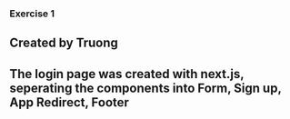 ### Exercise 1
## Created by Truong
## The login page was created with next.js, seperating the components into Form, Sign up, App Redirect, Footer